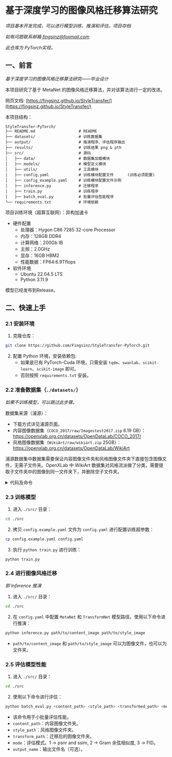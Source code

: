 # 基于深度学习的图像风格迁移算法研究

*项目基本开发完成，可以进行模型训练、推演和评估，项目存档*

*如有问题联系邮箱 fingsinz@foxmail.com*

*此仓库为 PyTorch实现。*

## 一、前言

*基于深度学习的图像风格迁移算法研究——毕业设计*

本项目研究了基于 MetaNet 的图像风格迁移算法，并对该算法进行一定的改进。

网页文档: [https://fingsinz.github.io/StyleTransfer/](https://fingsinz.github.io/StyleTransfer/)

本项目结构：

```
StyleTransfer-PyTorch/
├── README.md                   # README
├── datasets/                   # 训练数据集
├── output/                     # 推演程序、评估程序输出
├── results/                    # 训练结果 png & pth
├── src/                        # 源码
│   ├── data/                   # 数据集加载模块
│   ├── models/                 # 模型定义模块
│   ├── utils/                  # 工具模块
│   ├── config.yaml             # 训练模块配置文件      (训练必须配置)
│   ├── config_example.yaml     # 训练模块配置文件示例
│   ├── inference.py            # 迁移程序
│   ├── train.py                # 训练程序
│   ├── batch_eval.py           # 批量评估性能程序
└── requirements.txt            # 环境依赖
```

项目训练环境（超算互联网）：异构加速卡

- 硬件配置
    - 处理器：Hygon C86 7285 32-core Processor
    - 内存：128GB DDR4
    - 计算网络：200Gb IB
    - 主频：2.0GHz
    - 显存：16GB HBM2
    - 性能数据：FP64:6.9Tflops
- 软件环境
    - Ubuntu 22.04.5 LTS
    - Python 3.11.9

模型已经发布到Release。

## 二、快速上手

### 2.1 安装环境

1. 克隆仓库：

```bash
git clone https://github.com/Fingsinz/StyleTransfer-PyTorch.git
```

2. 配置 Python 环境，安装依赖包:
    - 如果是已有 PyTorch-Cuda 环境，只需安装 `tqdm`、`swanlab`、`scikit-learn`、`scikit-image` 即可。
    - 否则按照 `requirements.txt` 安装。

### 2.2 准备数据集（`./datasets/`）

*如果不训练模型，可以跳过此步骤。*

数据集来源（浦源）：

- 下载方式详见浦源页面。
- 内容图像数据集（`COCO_2017/raw/Imagestest2017.zip` 6.19 GB）：https://openxlab.org.cn/datasets/OpenDataLab/COCO_2017/
- 风格图像数据集（`WikiArt/raw/wikiart.zip` 25GB）：https://openxlab.org.cn/datasets/OpenDataLab/WikiArt

浦源数据集中数据集需要保证内容图像文件夹和风格图像文件夹下直接包含图像文件，无需子文件夹。OpenXLab 中 WikiArt 数据集对风格流派做了分类，需要提取子文件夹中的图像到同一文件夹下，并删除空子文件夹。

<details>
<summary>代码及命令</summary>

```python
import os
import shutil

def extract_files(folder_path):
    for root, dirs, files in os.walk(folder_path):
        for file in files:
            file_path = os.path.join(root, file)
            try:
                shutil.move(file_path, os.path.join(folder_path, file))
            except Exception as e:
                print(f"移动文件 {file_path} 时出错: {e}")


if __name__ == "__main__":
    target_folder = './wikiart'  # 这里可以修改为你要操作的文件夹路径
    extract_files(target_folder)
```

执行上面的 Python 的脚本后，运行下面的命令去除空文件夹：

```bash
find ./wikiart -type d -empty -delete
```

*可以先不用 `-delete` 选项，查看空文件夹，再用 `-delete` 去除*

</details>

### 2.3 训练模型

1. 进入 `./src/` 目录：

```bash
cd ./src
```

2. 拷贝 `config.example.yaml` 文件为 `config.yaml` 进行配置训练超参数：

```bash
cp config.example.yaml config.yaml
```

3. 执行 `python train.py` 进行训练：

```bash
python train.py
```

### 2.4 进行图像风格迁移

*即 Inference 推演*

1. 进入 `./src/` 目录：

```bash
cd ./src
```

2. 在 `config.yaml` 中配置 `MetaNet` 和 `TransformNet` 模型路径。使用以下命令进行推演：

```bash
python inference.py path/to/content_image path/to/style_image
```

- `path/to/content_image` 和 `path/to/style_image` 可以为图像文件，也可以为文件夹。

### 2.5 评估模型性能

1. 进入 `./src/` 目录：

```bash
cd ./src
```

2. 使用以下命令进行评估：

```bash
python batch_eval.py <content_path> <style_path> <transformed_path> <mode> [output_name]
```

- 该命令用于小批量评估性能。
- `content_path`：内容图像文件夹。
- `style_path`：风格图像文件夹。
- `transform_path`：迁移后的图像文件夹。
- `mode`：评估模式。1 -> psnr and ssim, 2 -> Gram 余弦相似度, 3 -> FID。
- `output_name`：输出文件名（可选）。
